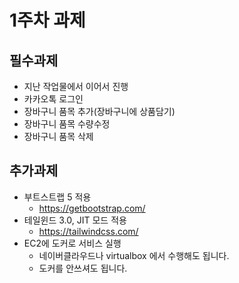 # 1주차 과제

## 필수과제

- 지난 작업물에서 이어서 진행
- 카카오톡 로그인
- 장바구니 품목 추가(장바구니에 상품담기)
- 장바구니 품목 수량수정
- 장바구니 품목 삭제

## 추가과제

- 부트스트랩 5 적용
  - https://getbootstrap.com/
- 테일윈드 3.0, JIT 모드 적용
  - https://tailwindcss.com/
- EC2에 도커로 서비스 실행
  - 네이버클라우드나 virtualbox 에서 수행해도 됩니다.
  - 도커를 안쓰셔도 됩니다.
